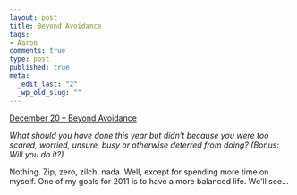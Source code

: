 ```yaml
--- 
layout: post
title: Beyond Avoidance
tags: 
- Aaron
comments: true
type: post
published: true
meta: 
  _edit_last: "2"
  _wp_old_slug: ""
---
```

<a href="http://www.reverb10.com/december-20-beyond-avoidance/">December 20 – Beyond Avoidance</a>

<em>What should you have done this year but didn’t because you were too scared, worried, unsure, busy or otherwise deterred from doing? (Bonus: Will you do it?)</em>

Nothing. Zip, zero, zilch, nada. Well, except for spending more time on myself. One of my goals for 2011 is to have a more balanced life. We'll see...
